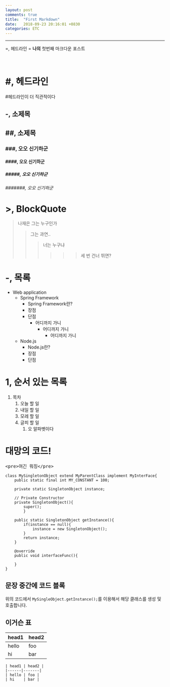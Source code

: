 ```yaml
---
layout: post
comments: true
title:  "First Markdown"
date:   2018-09-23 20:16:01 +0830
categories: ETC
---
```

 
<hr>
=, 헤드라인
=
<b>나의</b> 첫번째 마크다운 포스트
<br>
<br>
<br>

# #, 헤드라인
#헤드라인이 더 직관적이다

-, 소제목
-

## ##, 소제목

### ###, 오오 신기하군
#### ####, 오오 신기하군
##### #####, 오오 신기하군
###### #######, 오오 신기하군

# >, BlockQuote
>나재은 그는 누구인가
>> 그는 과연..
>>> 너는 누구냐
>>>>>> 세 번 건너 뛰면?

# -, 목록
- Web application
	- Spring Framework
		- Spring Framework란?
		- 장점
		- 단점
		 	- 어디까지 가니
		 		- 어디까지 가니
		 			- 어디까지 가니
	- Node.js
		- Node.js란?
		- 장점
		- 단점

# 1, 순서 있는 목록
1. 목차
	1. 오늘 할 일
	3. 내일 할 일
	2. 모레 할 일
	4. 글피 할 일 
		1. 오 알파벳이다


# 대망의 코드!
<pre>
&lt;pre&gt;여긴 뭐징&lt;/pre&gt;
</pre>
```{.java}
class MySingletonObject extend MyParentClass implement MyInterFace{
	public static final int MY_CONSTANT = 100;          

	private static SingletonObject instance;      
	
	// Private Constructor
	private SingletonObject(){  
		super();
		}

	public static SingletonObject getInstance(){
		if(instance == null){
			instance = new SingletonObject();
		}
		return instance;
	}

	@override
	public void interfaceFunc(){
	
	}
}
```

## 문장 중간에 코드 블록
위의 코드에서 `MySingleObject.getInstance();`를 이용해서 해당 클래스를 생성 및 호출합니다.


## 이거슨 표
| head1 | head2 |
|------|-------|
| hello | foo |
| hi    | bar |

```
| head1 | head2 |
|------|-------|
| hello | foo |
| hi    | bar |
```